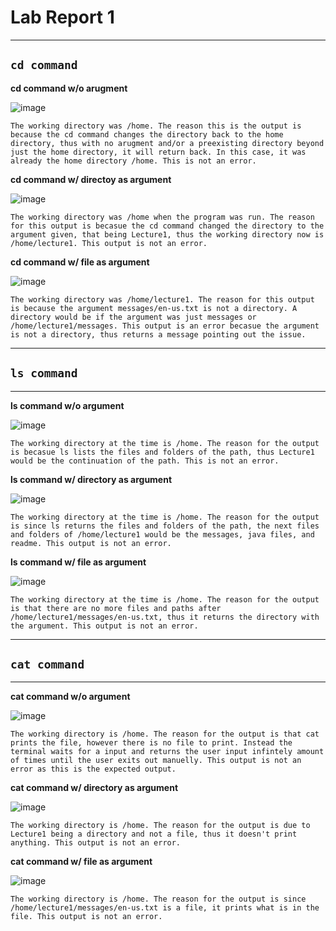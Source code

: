# Lab Report 1
---
## `cd command`
**cd command w/o arugment**

![image](https://github.com/dantemccflurry/-cse15l-lab-reports/assets/130246353/729b6bdf-f0ad-4538-a009-501a8ec49482)

`The working directory was /home. The reason this is the output is because the cd command changes the directory back to the home directory, thus with no arugment and/or a preexisting directory beyond just the home directory, it will return back. In this case, it was already the home directory /home. This is not an error.`

**cd command w/ directoy as argument**

![image](https://github.com/dantemccflurry/-cse15l-lab-reports/assets/130246353/0d36cff9-b067-4a66-9757-72235b2a345a)

`The working directory was /home when the program was run. The reason for this output is becasue the cd command changed the directory to the argument given, that being Lecture1, thus the working directory now is /home/lecture1. This output is not an error.`

**cd command w/ file as argument**

![image](https://github.com/dantemccflurry/-cse15l-lab-reports/assets/130246353/567d2239-569f-4bb1-9bc0-86a7bce7f7ba)

`The working directory was /home/lecture1. The reason for this output is because the argument messages/en-us.txt is not a directory. A directory would be if the argument was just messages or /home/lecture1/messages. This output is an error becasue the argument is not a directory, thus returns a message pointing out the issue.`

---

## `ls command`

---
**ls command w/o argument**

![image](https://github.com/dantemccflurry/-cse15l-lab-reports/assets/130246353/ba5e48dc-b05d-4724-a5f1-3ee05e1e2e72)

`The working directory at the time is /home. The reason for the output is becasue ls lists the files and folders of the path, thus Lecture1 would be the continuation of the path. This is not an error.`

**ls command w/ directory as argument**

![image](https://github.com/dantemccflurry/-cse15l-lab-reports/assets/130246353/15ef9a1a-285f-4127-b49b-431c75ee2fc9)

`The working directory at the time is /home. The reason for the output is since ls returns the files and folders of the path, the next files and folders of /home/lecture1 would be the messages, java files, and readme. This output is not an error. `

**ls command w/ file as argument**

![image](https://github.com/dantemccflurry/-cse15l-lab-reports/assets/130246353/e6fcc6ce-7ac9-4c3b-a9a4-727922410473)

`The working directory at the time is /home. The reason for the output is that there are no more files and paths after /home/lecture1/messages/en-us.txt, thus it returns the directory with the argument. This output is not an error.`

---
## `cat command`

---
**cat command w/o argument**

![image](https://github.com/dantemccflurry/-cse15l-lab-reports/assets/130246353/78009ab8-3fbb-48ea-ac25-cab9b19a2225)


`The working directory is /home. The reason for the output is that cat prints the file, however there is no file to print. Instead the terminal waits for a input and returns the user input infintely amount of times until the user exits out manuelly. This output is not an error as this is the expected output.`

**cat command w/ directory as argument**

![image](https://github.com/dantemccflurry/-cse15l-lab-reports/assets/130246353/955440a3-0005-4d9b-bb0a-78848647f037)

`The working directory is /home. The reason for the output is due to Lecture1 being a directory and not a file, thus it doesn't print anything. This output is not an error.`

**cat command w/ file as argument**

![image](https://github.com/dantemccflurry/-cse15l-lab-reports/assets/130246353/952e1bd7-dcc0-4cb5-a79b-43c63e48089f)

`The working directory is /home. The reason for the output is since /home/lecture1/messages/en-us.txt is a file, it prints what is in the file. This output is not an error.`










